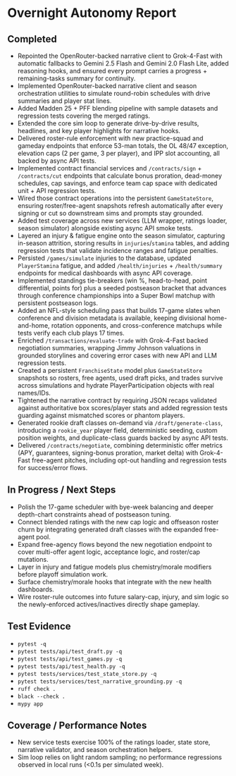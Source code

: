 # Overnight Autonomy Report

## Completed
- Repointed the OpenRouter-backed narrative client to Grok-4-Fast with automatic
  fallbacks to Gemini 2.5 Flash and Gemini 2.0 Flash Lite, added reasoning hooks,
  and ensured every prompt carries a progress + remaining-tasks summary for
  continuity.
- Implemented OpenRouter-backed narrative client and season orchestration
  utilities to simulate round-robin schedules with drive summaries and player
  stat lines.
- Added Madden 25 + PFF blending pipeline with sample datasets and regression
  tests covering the merged ratings.
- Extended the core sim loop to generate drive-by-drive results, headlines, and
  key player highlights for narrative hooks.
- Delivered roster-rule enforcement with new practice-squad and gameday endpoints
  that enforce 53-man totals, the OL 48/47 exception, elevation caps (2 per game,
  3 per player), and IPP slot accounting, all backed by async API tests.
- Implemented contract financial services and `/contracts/sign` + `/contracts/cut`
  endpoints that calculate bonus proration, dead-money schedules, cap savings,
  and enforce team cap space with dedicated unit + API regression tests.
- Wired those contract operations into the persistent `GameStateStore`, ensuring
  roster/free-agent snapshots refresh automatically after every signing or cut
  so downstream sims and prompts stay grounded.
- Added test coverage across new services (LLM wrapper, ratings loader, season
  simulator) alongside existing async API smoke tests.
- Layered an injury & fatigue engine onto the season simulator, capturing
  in-season attrition, storing results in `injuries`/`stamina` tables, and
  adding regression tests that validate incidence ranges and fatigue penalties.
- Persisted `/games/simulate` injuries to the database, updated `PlayerStamina`
  fatigue, and added `/health/injuries` + `/health/summary` endpoints for
  medical dashboards with async API coverage.
- Implemented standings tie-breakers (win %, head-to-head, point differential,
  points for) plus a seeded postseason bracket that advances through conference
  championships into a Super Bowl matchup with persistent postseason logs.
- Added an NFL-style scheduling pass that builds 17-game slates when conference
  and division metadata is available, keeping divisional home-and-home, rotation
  opponents, and cross-conference matchups while tests verify each club plays 17
  times.
- Enriched `/transactions/evaluate-trade` with Grok-4-Fast backed negotiation
  summaries, wrapping Jimmy Johnson valuations in grounded storylines and
  covering error cases with new API and LLM regression tests.
- Created a persistent `FranchiseState` model plus `GameStateStore` snapshots so
  rosters, free agents, used draft picks, and trades survive across simulations
  and hydrate PlayerParticipation objects with real names/IDs.
- Tightened the narrative contract by requiring JSON recaps validated against
  authoritative box scores/player stats and added regression tests guarding
  against mismatched scores or phantom players.
- Generated rookie draft classes on-demand via `/draft/generate-class`, introducing a
  `rookie_year` player field, deterministic seeding, custom position weights, and
  duplicate-class guards backed by async API tests.
- Delivered `/contracts/negotiate`, combining deterministic offer metrics
  (APY, guarantees, signing-bonus proration, market delta) with Grok-4-Fast
  free-agent pitches, including opt-out handling and regression tests for
  success/error flows.

## In Progress / Next Steps
- Polish the 17-game scheduler with bye-week balancing and deeper depth-chart constraints ahead of postseason tuning.
- Connect blended ratings with the new cap logic and offseason roster churn by integrating generated draft classes with the expanded free-agent pool.
- Expand free-agency flows beyond the new negotiation endpoint to cover
  multi-offer agent logic, acceptance logic, and roster/cap mutations.
- Layer in injury and fatigue models plus chemistry/morale modifiers before playoff simulation work.
- Surface chemistry/morale hooks that integrate with the new health dashboards.
- Wire roster-rule outcomes into future salary-cap, injury, and sim logic so the newly-enforced actives/inactives directly shape gameplay.

## Test Evidence
- `pytest -q`
- `pytest tests/api/test_draft.py -q`
- `pytest tests/api/test_games.py -q`
- `pytest tests/api/test_health.py -q`
- `pytest tests/services/test_state_store.py -q`
- `pytest tests/services/test_narrative_grounding.py -q`
- `ruff check .`
- `black --check .`
- `mypy app`

## Coverage / Performance Notes
- New service tests exercise 100% of the ratings loader, state store, narrative
  validator, and season orchestration helpers.
- Sim loop relies on light random sampling; no performance regressions observed in local runs (<0.1s per simulated week).
